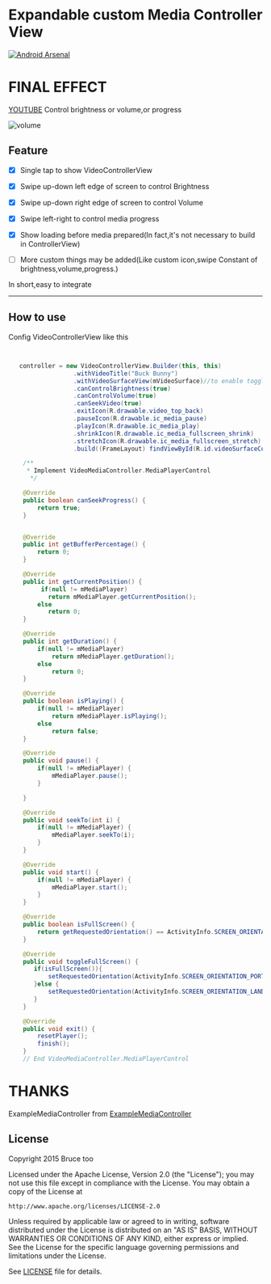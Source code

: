 # Expandable custom Media Controller View
  [![Android Arsenal](https://img.shields.io/badge/Android%20Arsenal-VideoControllerView-green.svg?style=flat)](https://android-arsenal.com/details/1/2668)
# FINAL EFFECT
[YOUTUBE](https://www.youtube.com/watch?v=Cew5WQY3_ws)
Control brightness or volume,or progress

![volume](./demo.gif)

## Feature

- [x] Single tap to show VideoControllerView

- [x] Swipe up-down left edge of screen to control Brightness

- [x] Swipe up-down right edge of screen to control Volume

- [x] Swipe left-right to control media progress

- [x] Show loading before media prepared(In fact,it's not necessary to build in ControllerView)

- [ ] More custom things may be added(Like custom icon,swipe Constant of brightness,volume,progress.)

In short,easy to integrate

------

## How to use

Config VideoControllerView like this

  ```java
  
  
     controller = new VideoControllerView.Builder(this, this)
                    .withVideoTitle("Buck Bunny")
                    .withVideoSurfaceView(mVideoSurface)//to enable toggle display controller view
                    .canControlBrightness(true)
                    .canControlVolume(true)
                    .canSeekVideo(true)
                    .exitIcon(R.drawable.video_top_back)
                    .pauseIcon(R.drawable.ic_media_pause)
                    .playIcon(R.drawable.ic_media_play)
                    .shrinkIcon(R.drawable.ic_media_fullscreen_shrink)
                    .stretchIcon(R.drawable.ic_media_fullscreen_stretch)
                    .build((FrameLayout) findViewById(R.id.videoSurfaceContainer));//layout container that hold video play view
  
      /**
       * Implement VideoMediaController.MediaPlayerControl
        */
  
      @Override
      public boolean canSeekProgress() {
          return true;
      }
  
  
      @Override
      public int getBufferPercentage() {
          return 0;
      }
  
      @Override
      public int getCurrentPosition() {
           if(null != mMediaPlayer)
             return mMediaPlayer.getCurrentPosition();
          else
             return 0;
      }
  
      @Override
      public int getDuration() {
          if(null != mMediaPlayer)
              return mMediaPlayer.getDuration();
          else
              return 0;
      }
  
      @Override
      public boolean isPlaying() {
          if(null != mMediaPlayer)
              return mMediaPlayer.isPlaying();
          else
              return false;
      }
  
      @Override
      public void pause() {
          if(null != mMediaPlayer) {
              mMediaPlayer.pause();
          }
  
      }
  
      @Override
      public void seekTo(int i) {
          if(null != mMediaPlayer) {
              mMediaPlayer.seekTo(i);
          }
      }
  
      @Override
      public void start() {
          if(null != mMediaPlayer) {
              mMediaPlayer.start();
          }
      }
  
      @Override
      public boolean isFullScreen() {
          return getRequestedOrientation() == ActivityInfo.SCREEN_ORIENTATION_LANDSCAPE ? true : false;
      }
  
      @Override
      public void toggleFullScreen() {
         if(isFullScreen()){
             setRequestedOrientation(ActivityInfo.SCREEN_ORIENTATION_PORTRAIT);
         }else {
             setRequestedOrientation(ActivityInfo.SCREEN_ORIENTATION_LANDSCAPE);
         }
      }
  
      @Override
      public void exit() {
          resetPlayer();
          finish();
      }
      // End VideoMediaController.MediaPlayerControl
  
  ```


# THANKS
ExampleMediaController from [ExampleMediaController](https://github.com/brightec/ExampleMediaController)

## License

Copyright 2015 Bruce too

Licensed under the Apache License, Version 2.0 (the "License");
you may not use this file except in compliance with the License.
You may obtain a copy of the License at

    http://www.apache.org/licenses/LICENSE-2.0

Unless required by applicable law or agreed to in writing, software
distributed under the License is distributed on an "AS IS" BASIS,
WITHOUT WARRANTIES OR CONDITIONS OF ANY KIND, either express or implied.
See the License for the specific language governing permissions and
limitations under the License.

See [LICENSE](LICENSE) file for details.